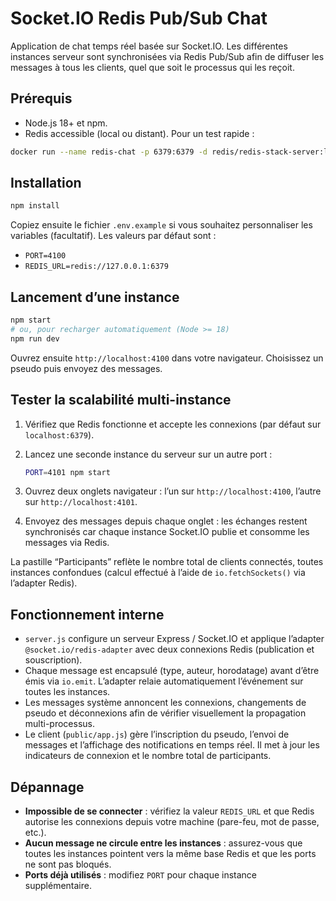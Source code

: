 # Socket.IO Redis Pub/Sub Chat

Application de chat temps réel basée sur Socket.IO. Les différentes instances serveur sont synchronisées via Redis Pub/Sub afin de diffuser les messages à tous les clients, quel que soit le processus qui les reçoit.

## Prérequis

- Node.js 18+ et npm.
- Redis accessible (local ou distant). Pour un test rapide&nbsp;:

```bash
docker run --name redis-chat -p 6379:6379 -d redis/redis-stack-server:latest
```

## Installation

```bash
npm install
```

Copiez ensuite le fichier `.env.example` si vous souhaitez personnaliser les variables (facultatif). Les valeurs par défaut sont&nbsp;:

- `PORT=4100`
- `REDIS_URL=redis://127.0.0.1:6379`

## Lancement d’une instance

```bash
npm start
# ou, pour recharger automatiquement (Node >= 18)
npm run dev
```

Ouvrez ensuite `http://localhost:4100` dans votre navigateur. Choisissez un pseudo puis envoyez des messages.

## Tester la scalabilité multi-instance

1. Vérifiez que Redis fonctionne et accepte les connexions (par défaut sur `localhost:6379`).
2. Lancez une seconde instance du serveur sur un autre port&nbsp;:

   ```bash
   PORT=4101 npm start
   ```

3. Ouvrez deux onglets navigateur&nbsp;: l’un sur `http://localhost:4100`, l’autre sur `http://localhost:4101`.
4. Envoyez des messages depuis chaque onglet&nbsp;: les échanges restent synchronisés car chaque instance Socket.IO publie et consomme les messages via Redis.

La pastille “Participants” reflète le nombre total de clients connectés, toutes instances confondues (calcul effectué à l’aide de `io.fetchSockets()` via l’adapter Redis).

## Fonctionnement interne

- `server.js` configure un serveur Express / Socket.IO et applique l’adapter `@socket.io/redis-adapter` avec deux connexions Redis (publication et souscription).
- Chaque message est encapsulé (type, auteur, horodatage) avant d’être émis via `io.emit`. L’adapter relaie automatiquement l’événement sur toutes les instances.
- Les messages système annoncent les connexions, changements de pseudo et déconnexions afin de vérifier visuellement la propagation multi-processus.
- Le client (`public/app.js`) gère l’inscription du pseudo, l’envoi de messages et l’affichage des notifications en temps réel. Il met à jour les indicateurs de connexion et le nombre total de participants.

## Dépannage

- **Impossible de se connecter** : vérifiez la valeur `REDIS_URL` et que Redis autorise les connexions depuis votre machine (pare-feu, mot de passe, etc.).
- **Aucun message ne circule entre les instances** : assurez-vous que toutes les instances pointent vers la même base Redis et que les ports ne sont pas bloqués.
- **Ports déjà utilisés** : modifiez `PORT` pour chaque instance supplémentaire.
